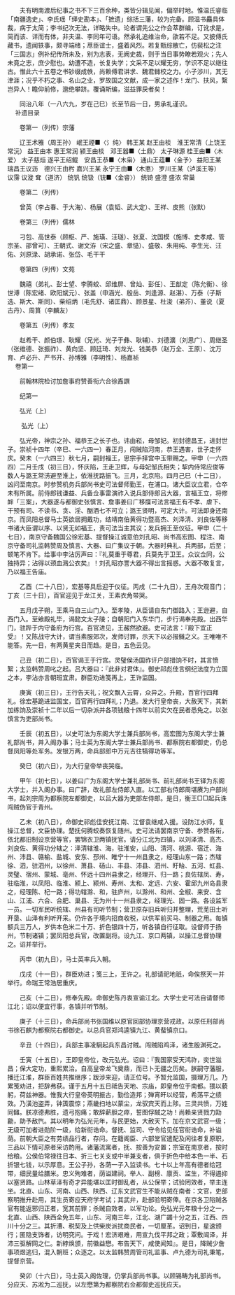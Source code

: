 <!-- { "loadSidebar": true } -->
　　夫有明南渡后纪事之书不下三百余种，类皆分辑见闻，偏举时地。惟温氏睿临「南疆逸史」、李氏瑶「绎史勘本」、「摭遗」综括三藩，较为完备。顾温书麤具体裁，病于太简；李书纪次无法，详略失中。论者谓先公之作会萃群编，订讹求是，简而该、详而有体，非夫温、李同年可语。然承礼追维治命，欿若不足。又披傅氏藏书，遗闻轶事，颇寻端绪；荩臣谊士，盛着风烈。若复甄综散亡，仿裴松之注「三国志」例补纪传所未及，别为志表，无阙史裁，则于当日事势瞭若观火；先人未竟之志，庶少慰也。幼遭不造，长复失学；文采不足以耀无穷，学识不足以继往古。惟此六十五卷之书钞缀成帙，尚赖傅君讲求、魏君雠校之力。小子涉川，其无津涯；况乎不朽之事、名山之业，罗故国之文献，成一家之述作！龙门、扶风，繄岂异人！瞻仰前修，邈绝攀跻。覆诵斯编，滋益罪戾者矣！

　　同治八年（一八六九，岁在己巳）长至节后一日，男承礼谨识。  
　 
补遗目录

　　卷第一（列传）宗藩

　　辽王术雅（周王孙） 岷王禋■〈氵纯〉 韩王某 赵王由棪　淮王常清（上饶王常沅） 益王由本 惠王常润 颍王由棪　邓王器■〈土鼎〉 太子琳源 桂王由■〈木爱〉 太子慈烜 遂平王绍鲲　安昌王恭■〈木枭〉 通山王蕴■〈金予〉 益阳王某 瑞昌王议沥　德兴王由枍 嘉兴王某 永宁王由■〈木悳〉 罗川王某（泸溪王等）　议霶 议漇 耷（道济） 统钒 统钑（铳■〈金睿〉） 统锜 盛澄 盛浓 常巢

　　卷第二（列传）

　　曾英（李占春、于大海）、杨展（袁韬、武大定）、王祥、皮熊（张默）

　　卷第三（列传）儒林

　　刁包、高世泰（顾枢、严、施璜、汪璲）、张夏、沈国模（施博、史孝咸、管宗圣、邵曾可）、王朝式、谢文洊（宋之盛、章慥）、盛敬、朱用纯、李生光、汪佑、刘原渌、胡承诺、张岱、毛干干

　　卷第四（列传）文苑

　　魏禧（弟礼、彭士望、李腾蛟、邱维屏、曾灿、彭任）、王猷定（陈允衡）、徐世溥（陈宏绪、欧阳斌元）、张盖（申涵光、殷岳、刘逢源、赵湛）、万泰（子斯选、斯大、斯同）、柴绍炳（毛先舒、诸匡鼎）、顾景星、杜浚（弟芥）、董说（夏古丹）、周篔（李麟友）

　　卷第五（列传）孝友

　　赵希干、颜伯璟、耿耀（兄光、光子于彝、耿辅）、刘德瀇（刘思广）、周继圣（张维德、张振祚）、黄向坚、顾廷琦、刘龙光、钱美恭（赵万全、王原）、沈万育、卢必升、严书开、孙博雅（李明性）、杨嘉祯  
　 
卷第一

　　前翰林院检讨加詹事府赞善衔六合徐鼒譔

　　纪第一

　　弘光（上）

　　 弘光（上）

　　弘光帝，神宗之孙、福恭王之长子也。讳由崧，母邹妃。初封德昌王，进封世子。崇祯十四年（辛巳、一六四一）春正月，闯贼陷河南，恭王遇害，世子走怀庆。癸未（一六四三）秋七月，嗣封福王，思宗手择宫中玉带赐之。甲申（一六四四）二月壬戌（初三日），怀庆陷，王走卫辉，与母妃邹氏相失；挈内侍常应俊等数人与潞王常淓避至淮上，依淮抚路振飞。三月，北京陷。四月己巳（十二日），凶问至南京。时参赞机务兵部尚书史可法督师勤王，在浦口。诸大臣议立君，仓卒未有所属。前侍郎钱谦益、兵备佥事雷演祚入说兵部侍郎吕大器，言福王立，将修衅「三案」，大器遂与都御史张慎言、詹事姜曰广移牒可法言福王有不孝、虐下、干预有司、不读书、贪、淫、酗酒七不可立；潞王贤明，可定大计。可法即身还南京。而凤阳总督马士英欲居拥戴功，结靖南伯黄得功暨高杰、刘泽清、刘良佐等移书诸大臣谓以序、以贤无如福王，责可法当主其议；发兵拥王至仪征。甲申（二十七日），南京守备魏国公徐宏基、提督操江诚意伯刘孔昭、尚书高宏图、程注、南京守备司礼监韩赞周及慎言、大器、曰广集议于朝。大器时典礼、兵两部，后至；顿笔不肯下。给事中李沾厉声曰：『礼莫重于尊君，兵莫先于卫王。众议佥同，公独持异；沾得以颈血溅公衣矣』！刘孔昭亦詈大器不得出言摇惑。大器不敢复言，乃以福王告庙。

　　乙酉（二十八日），宏基等具启迎于仪征。丙戌（二十九日），王舟次观音门；丁亥（三十日），百官迎见于龙江关，王素衣角带哭。

　　五月戊子朔，王乘马自三山门入。至孝陵，从臣请自东门御路入；王逊避，自西门入。至飨殿礼毕，谒懿文太子陵；自朝阳门入东华门，步行谒奉先殿。出西华门，驻跸于内守备府为行宫。百官进见，王赧然欲避。史可法言：『殿下宜正受』！又陈战守大计，谓当素服郊次，发师讨罪，示天下以必报雠之义。王唯唯不能答。先一日，有两黄星夹日而趋。是日，五色云见。

　　己丑（初二日），百官谒王于行宫。灵璧侯汤国祚讦户部措饷不时，其言愤絮；太监韩赞周叱之起。吕大器曰：『此非对君体』。御史祁彪佳言纲纪法度为立国之本，李沾亦言朝班宜肃。群臣劝进笺再上，王许监国。

　　庚寅（初三日），王行告天礼；祝文飘入云霄，众异之。升殿，百官行四拜礼。徐宏基跪进监国宝，百官再行四拜礼；乃退。发大行皇帝丧，大赦天下，其新加练饷及崇祯十二年以后一切杂派并各项钱粮十四年以前实欠在民者悉免之。以张慎言为吏部尚书。

　　壬辰（初五日），以史可法为东阁大学士兼兵部尚书，高宏图为东阁大学士兼礼部尚书，并入阁办事；马士英为东阁大学士兼兵部尚书、都察院右都御史，仍总督凤阳等处军务。发银万两，命兵部郎中万元吉往犒得功等军。

　　癸巳（初六日），为大行皇帝举丧哭临。

　　甲午（初七日），以姜曰广为东阁大学士兼礼部尚书、前礼部尚书王铎为东阁大学士，并入阁办事。曰广辞，改礼部左侍郎入直。以工部右侍郎周堪赓为户部尚书，起刘宗周为都察院左都御史，以吕大器为吏部左侍郎。是日，衡王□□起兵诛闯贼伪官于青州。

　　乙未（初八日），命御史祁彪佳安抚江南、江督袁继咸入援。设防江水师，复操江总督，文臣协理。楚抚何腾蛟奏恢复随州。史可法请罢南京守备、参赞各衔，依北都旧制设京营等官，罢锦衣卫两镇抚官。请分江北为四镇，以刘泽清、高杰、刘良佐、黄得功分辖之：泽清辖淮、海，驻淮安，山阳、清河、桃源、宿迁、海州、沛县、赣榆、盐城、安东、邳州、睢宁十一州县隶之，经理山东一路；杰辖徐、泗，驻泗州，以徐州、萧县、砀山、丰县、沛县、泗州、盱眙、五河、虹县、灵璧、宿州、蒙城、亳州、怀远十四州县隶之，经理开、归一路；良佐辖凤、寿，驻临淮，以凤阳、临淮、颍上、颍州、寿州、太和、定远、六安、霍邱九州岛县隶之，经理陈、杞一路；得功辖滁、和，驻庐州，以滁州、和州、全椒、来安、含山、江浦、六合、合肥、巢县、无为州十一州县隶之，经理光、固一路。各设监军一员。一切军民听统辖、州县有司听节制；营卫原存旧兵听归并整理，荒芜田土听开垦、山泽有利听开采。仍许各于境内招商收税，以供军前买马、制器之用。每镇额兵三万人，岁供本色米二十万、折色银四十万，听各镇自行征取。设督师于扬州，节制诸镇；罢凤阳总兵官，改置副将。设九江、京口两镇，以操江总督协理之。诏并举行。

　　丙申（初九日），马士英率兵入朝。

　　戊戌（十一日），群臣劝进；笺三上，王许之。礼部请祀地祇，命俟祭天一并举行。命瑞王常浩居重庆。

　　己亥（十二日），修奉先殿。命御史陈丹衷宣谕江北。大学士史可法自请督师江北；诏以便宜行事，各镇并听节制。

　　庚子（十三日），命兵部尚书张国维以原官回部协理京营戎政。以原任刑部尚书徐石麒为都察院右都御史。以总兵官郑鸿逵镇九江、黄蜚镇京口。

　　辛丑（十四日），兵部主事凌駉起兵东昌讨贼。闯贼陷鸡泽，诸生殷渊死之。

　　壬寅（十五日），王即皇帝位，改元弘光。诏曰：『我国家受天鸿祚，奕世滋昌；保大定功，重熙累洽。自高皇帝龙飞奠鼎，而已卜无疆之历矣。朕嗣守藩服，播迁江淮，群臣百姓共推继序；跋涉来迎，请正位号。予暂允监国，摄理万几。乃累笺劝进，拒辞弗获。谨于五月十五日祗告天地、宗庙，即皇帝位于南都。猥以藐躬，荷兹神器。惟我大行皇帝英明振古，勤俭造邦；殚宵旰以经营，希荡平之绩效。乃潢池盗弄，钟簴震惊；燕畿扫地以蒙尘，龙驭宾天而上陟。三灵共愤，万姓同雠。朕凉德弗胜，遗弓抱痛；敢辞薪胆之瘁，誓图俘馘之功！尚赖亲贤戮力劻勷，助予敌忾。其以明年为弘光元年，与民更始，大赦天下。加在京文武官一级；无级可加者进勋阶一级，给新衔诰命。督抚、监司、守令给见任官衔诰命，补谥荫。前朝大臣之有劳绩品行者，存问。在籍阁臣、六部堂官遣配及闲往者复原职，三品以下情可原者采访酌用。诸藩流寓者，抚、按善为安置；宗室在南京者，按时给粮。公侯伯常禄往日本、折三七关支或中半兼支者，俱于折色中给本色一半、石折银七钱，以示厚意。王公子孙，各荫一子入监读书。七十以上年高有德者给冠带，细民量给膳米。忠义殉难者，荫谥建祠。举人、副榜、廪贡、监生，不得遏抑以塞贤路。山林草泽有奇才异能堪以匡时御乱者，从公保举；试验罔效者，举主连坐。北直、山东、河南、山西、陕西、辽东文武官生不能从贼在南者：文官，吏部察明推升赴用，其生员寄应天府学考试；其武弁，赴部验明寄俸。在京各卫陷贼各官有能返邪归正者，宽其前罪；杀贼自效者，以军功论。免弘光元年粮十分之一，北直、山西、陕西全免五年，山东、河南三年，江北、湖广蠲十分之五，江西、四川十分之三。其折漕、税契及上供柴炭派扰商民者，一切厘革。诏到日，星速颁行；匿隐支饰者，访明究问。于戏！宏济艰难，用宣九伐平邦之政；覃敷闿泽，并沛三驱解网之仁。新綍焕颁，前徽益懋。布告天下，咸使闻知』。是日，降贼少詹事项煜逃归，混入朝班；众逐之。以太监韩赞周管司礼监事、卢九德为司礼秉笔，提督京营。

　　癸卯（十六日），马士英入阁佐理，仍掌兵部尚书事。以顾锡畴为礼部尚书。分应天、苏淞为二巡抚，以左懋第为都察院右佥都御史巡抚应天。

